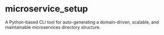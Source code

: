 # microservice_setup
A Python-based CLI tool for auto-generating a domain-driven, scalable, and maintainable microservices directory structure.
